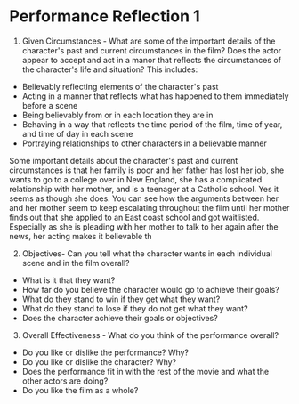 # Performance Reflection 1
1. Given Circumstances - What are some of the important details of the character's past and current circumstances in the film? Does the actor appear to accept and act in a manor that reflects the circumstances of the character's life and situation? This includes:

-   Believably reflecting elements of the character's past
-   Acting in a manner that reflects what has happened to them immediately before a scene
-   Being believably from or in each location they are in
-   Behaving in a way that reflects the time period of the film, time of year, and time of day in each scene
-   Portraying relationships to other characters in a believable manner

Some important details about the character's past and current circumstances is that her family is poor and her father has lost her job, she wants to go to a college over in New England, she has a complicated relationship with her mother, and is a teenager at a Catholic school. Yes it seems as though she does. You can see how the arguments between her and her mother seem to keep escalating throughout the film until her mother finds out that she applied to an East coast school and got waitlisted. Especially as she is pleading with her mother to talk to her again after the news, her acting makes it believable th

2. Objectives- Can you tell what the character wants in each individual scene and in the film overall?

-   What is it that they want?
-   How far do you believe the character would go to achieve their goals?
-   What do they stand to win if they get what they want?
-   What do they stand to lose if they do not get what they want?
-   Does the character achieve their goals or objectives?

3. Overall Effectiveness - What do you think of the performance overall?

-   Do you like or dislike the performance? Why?
-   Do you like or dislike the character? Why?
-   Does the performance fit in with the rest of the movie and what the other actors are doing?
-   Do you like the film as a whole?


<!--stackedit_data:
eyJoaXN0b3J5IjpbLTYxOTg2OTIyMiwtMjA4ODc0NjYxMl19
-->